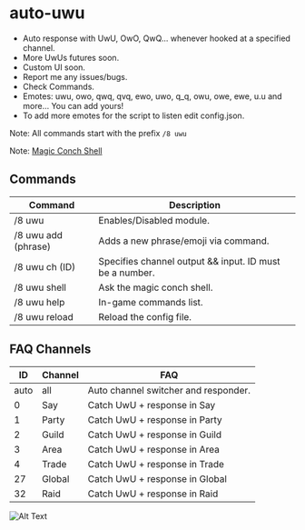 # auto-uwu
- Auto response with UwU, OwO, QwQ... whenever hooked at a specified channel.
- More UwUs futures soon.
- Custom UI soon.
- Report me any issues/bugs.
- Check Commands.
- Emotes: uwu, owo, qwq, qvq, ewo, uwo, q_q, owu, owe, ewe, u.u and more... You can add yours!
- To add more emotes for the script to listen edit config.json.

Note: All commands start with the prefix `/8 uwu`

Note: [Magic Conch Shell](https://deconimus.github.io/magic-conch-shell/)

## Commands
Command | Description
--- | ---
/8 uwu | Enables/Disabled module.
/8 uwu add (phrase) | Adds a new phrase/emoji via command.
/8 uwu ch (ID) | Specifies channel output && input. ID must be a number.
/8 uwu shell | Ask the magic conch shell.
/8 uwu help | In-game commands list.
/8 uwu reload | Reload the config file.

## FAQ Channels
ID | Channel | FAQ
--- | --- | ---
auto | all | Auto channel switcher and responder.
0 | Say | Catch UwU + response in Say
1 | Party | Catch UwU + response in Party
2 | Guild | Catch UwU + response in Guild
3 | Area | Catch UwU + response in Area
4 | Trade | Catch UwU + response in Trade
27 | Global | Catch UwU + response in Global
32 | Raid | Catch UwU + response in Raid

![Alt Text](https://s4.gifyu.com/images/dcx3nhc-6718091c-11a0-4f78-a333-9e9eef5d2e8f.gif)
